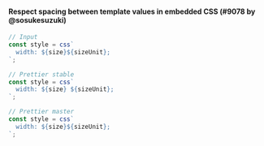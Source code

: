 #### Respect spacing between template values in embedded CSS (#9078 by @sosukesuzuki)

<!-- prettier-ignore -->
```js
// Input
const style = css`
  width: ${size}${sizeUnit};
`;

// Prettier stable
const style = css`
  width: ${size} ${sizeUnit};
`;

// Prettier master
const style = css`
  width: ${size}${sizeUnit};
`;

```
